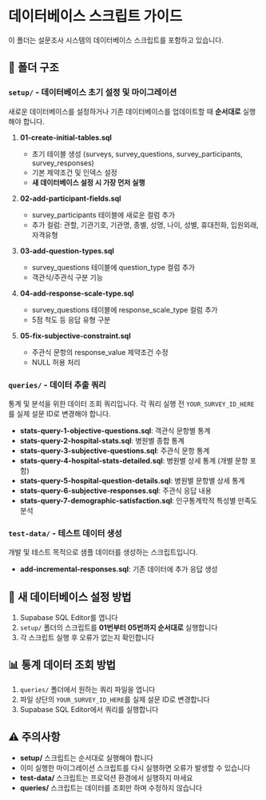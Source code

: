 # 데이터베이스 스크립트 가이드

이 폴더는 설문조사 시스템의 데이터베이스 스크립트를 포함하고 있습니다.

## 📁 폴더 구조

### `setup/` - 데이터베이스 초기 설정 및 마이그레이션
새로운 데이터베이스를 설정하거나 기존 데이터베이스를 업데이트할 때 **순서대로** 실행해야 합니다.

1. **01-create-initial-tables.sql**
   - 초기 테이블 생성 (surveys, survey_questions, survey_participants, survey_responses)
   - 기본 제약조건 및 인덱스 설정
   - **새 데이터베이스 설정 시 가장 먼저 실행**

2. **02-add-participant-fields.sql**
   - survey_participants 테이블에 새로운 컬럼 추가
   - 추가 컬럼: 관할, 기관기호, 기관명, 종별, 성명, 나이, 성별, 휴대전화, 입원외래, 자격유형

3. **03-add-question-types.sql**
   - survey_questions 테이블에 question_type 컬럼 추가
   - 객관식/주관식 구분 기능

4. **04-add-response-scale-type.sql**
   - survey_questions 테이블에 response_scale_type 컬럼 추가
   - 5점 척도 등 응답 유형 구분

5. **05-fix-subjective-constraint.sql**
   - 주관식 문항의 response_value 제약조건 수정
   - NULL 허용 처리

### `queries/` - 데이터 추출 쿼리
통계 및 분석을 위한 데이터 조회 쿼리입니다. 각 쿼리 실행 전 `YOUR_SURVEY_ID_HERE`를 실제 설문 ID로 변경해야 합니다.

- **stats-query-1-objective-questions.sql**: 객관식 문항별 통계
- **stats-query-2-hospital-stats.sql**: 병원별 종합 통계
- **stats-query-3-subjective-questions.sql**: 주관식 문항 통계
- **stats-query-4-hospital-stats-detailed.sql**: 병원별 상세 통계 (개별 문항 포함)
- **stats-query-5-hospital-question-details.sql**: 병원별 문항별 상세 통계
- **stats-query-6-subjective-responses.sql**: 주관식 응답 내용
- **stats-query-7-demographic-satisfaction.sql**: 인구통계학적 특성별 만족도 분석

### `test-data/` - 테스트 데이터 생성
개발 및 테스트 목적으로 샘플 데이터를 생성하는 스크립트입니다.

- **add-incremental-responses.sql**: 기존 데이터에 추가 응답 생성

## 🚀 새 데이터베이스 설정 방법

1. Supabase SQL Editor를 엽니다
2. `setup/` 폴더의 스크립트를 **01번부터 05번까지 순서대로** 실행합니다
3. 각 스크립트 실행 후 오류가 없는지 확인합니다

## 📊 통계 데이터 조회 방법

1. `queries/` 폴더에서 원하는 쿼리 파일을 엽니다
2. 파일 상단의 `YOUR_SURVEY_ID_HERE`를 실제 설문 ID로 변경합니다
3. Supabase SQL Editor에서 쿼리를 실행합니다

## ⚠️ 주의사항

- **setup/** 스크립트는 순서대로 실행해야 합니다
- 이미 실행한 마이그레이션 스크립트를 다시 실행하면 오류가 발생할 수 있습니다
- **test-data/** 스크립트는 프로덕션 환경에서 실행하지 마세요
- **queries/** 스크립트는 데이터를 조회만 하며 수정하지 않습니다
